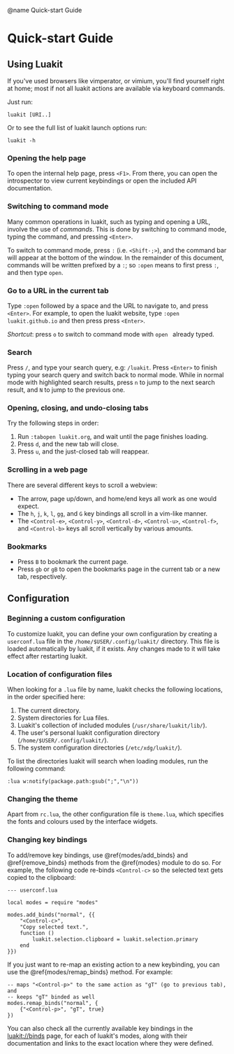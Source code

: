 @name Quick-start Guide

# Quick-start Guide

## Using Luakit

If you've used browsers like vimperator, or vimium, you'll find yourself
right at home; most if not all luakit actions are available via keyboard
commands.

Just run:

    luakit [URI..]

Or to see the full list of luakit launch options run:

    luakit -h

### Opening the help page

To open the internal help page, press `<F1>`. From there, you can open
the introspector to view current keybindings or open the included API
documentation.

### Switching to command mode

Many common operations in luakit, such as typing and opening a URL, involve the
use of _commands_. This is done by switching to command mode, typing the
command, and pressing `<Enter>`.

To switch to command mode, press `:` (i.e. `<Shift-;>`), and the command
bar will appear at the bottom of the window. In the remainder of this document,
commands will be written prefixed by a `:`; so `:open` means to first press
`:`, and then type `open`.

### Go to a URL in the current tab

Type `:open` followed by a space and the URL to navigate to, and press `<Enter>`.
For example, to open the luakit website, type `:open luakit.github.io` and then
press press `<Enter>`.

_Shortcut_: press `o` to switch to command mode with `open ` already typed.

### Search

Press `/`, and type your search query, e.g: `/luakit`. Press `<Enter>`
to finish typing your search query and switch back to normal mode.
While in normal mode with highlighted search results, press `n` to
jump to the next search result, and `N` to jump to the previous one.

### Opening, closing, and undo-closing tabs

Try the following steps in order:

1. Run `:tabopen luakit.org`, and wait until the page finishes loading.
2. Press `d`, and the new tab will close.
3. Press `u`, and the just-closed tab will reappear.

### Scrolling in a web page

There are several different keys to scroll a webview:

 - The arrow, page up/down, and home/end keys all work as one would expect.
 - The `h`, `j`, `k`, `l`, `gg`, and `G` key bindings all scroll in a vim-like manner.
 - The `<Control-e>`, `<Control-y>`, `<Control-d>`, `<Control-u>`,
   `<Control-f>`, and `<Control-b>` keys all scroll vertically by various
   amounts.

### Bookmarks

 - Press `B` to bookmark the current page.
 - Press `gb` or `gB` to open the bookmarks page in the current tab or a
   new tab, respectively.

## Configuration

### Beginning a custom configuration

To customize luakit, you can define your own configuration by creating a
`userconf.lua` file in the `/home/$USER/.config/luakit/` directory. This file
is loaded automatically by luakit, if it exists. Any changes made to it will
take effect after restarting luakit.

### Location of configuration files

When looking for a `.lua` file by name, luakit checks the following locations,
in the order specified here:

1. The current directory.
2. System directories for Lua files.
3. Luakit's collection of included modules (`/usr/share/luakit/lib/`).
4. The user's personal luakit configuration directory (`/home/$USER/.config/luakit/`).
5. The system configuration directories (`/etc/xdg/luakit/`).

To list the directories luakit will search when loading modules, run the
following command:

    :lua w:notify(package.path:gsub(";","\n"))

### Changing the theme

Apart from `rc.lua`, the other configuration file is `theme.lua`, which
specifies the fonts and colours used by the interface widgets.

### Changing key bindings

To add/remove key bindings, use @ref{modes/add_binds} and @ref{remove_binds}
methods from the @ref{modes} module to do so.  For example, the following code
re-binds `<Control-c>` so the selected text gets copied to the clipboard:

    --- userconf.lua

    local modes = require "modes"

    modes.add_binds("normal", {{
        "<Control-c>",
        "Copy selected text.",
        function ()
            luakit.selection.clipboard = luakit.selection.primary
        end
    }})

If you just want to re-map an existing action to a new keybinding, you can use
the @ref{modes/remap_binds} method. For example:

    -- maps "<Control-p>" to the same action as "gT" (go to previous tab), and
    -- keeps "gT" binded as well
    modes.remap_binds("normal", {
        {"<Control-p>", "gT", true}
    })

You can also check all the currently available key bindings in the
<a href="luakit://binds">luakit://binds</a> page, for each of luakit's modes,
along with their documentation and links to the exact location where they
were defined.

<!-- vim: et:sw=4:ts=8:sts=4:tw=79 -->
